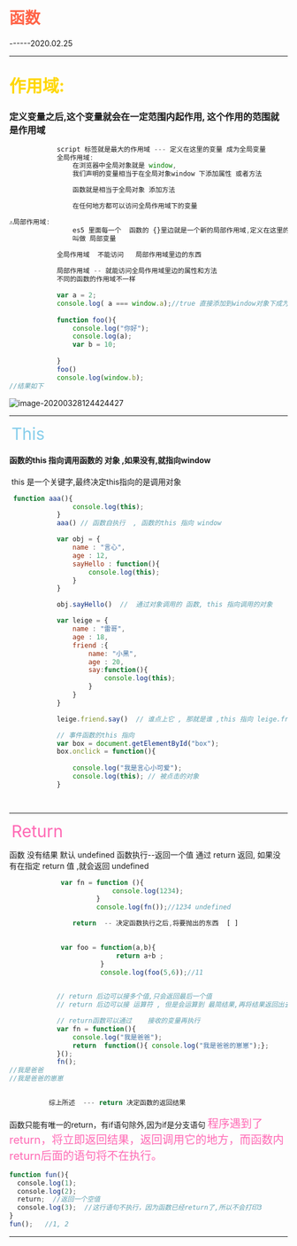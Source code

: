 # 	<font style="color:tomato;">函数</font>

------2020.02.25

------

## 	<font style="color:gold;font-size:30px">作用域:</font>

###                     定义变量之后,这个变量就会在一定范围内起作用, 这个作用的范围就是作用域

```js
            script 标签就是最大的作用域 --- 定义在这里的变量 成为全局变量
            全局作用域:
                在浏览器中全局对象就是 window,
                我们声明的变量相当于在全局对象window 下添加属性 或者方法

                函数就是相当于全局对象 添加方法

                在任何地方都可以访问全局作用域下的变量

⚠️局部作用域: 
                es5 里面每一个  函数的 {}里边就是一个新的局部作用域,定义在这里的变量
                叫做 局部变量

            全局作用域  不能访问   局部作用域里边的东西   
            
            局部作用域 -- 就能访问全局作用域里边的属性和方法
            不同的函数的作用域不一样
```
```js
			var a = 2;
            console.log( a === window.a);//true 直接添加到window对象下成为其属性
            
            function foo(){
                console.log("你好");
                console.log(a);
                var b = 10;
                
            }
            foo()
            console.log(window.b);
//结果如下
```

![image-20200328124424427](D:%5C%E7%AC%94%E8%AE%B0%E8%B5%84%E6%96%99%EF%BC%88%E8%8B%B1%E8%AF%AD,web%EF%BC%89%5CTypora%E7%AC%94%E8%AE%B0%5Cjs%5Cimage-20200328124424427.png)

------

​	<font style="color:skyblue;font-size:30px">This</font>

#### 					函数的this 指向调用函数的 对象 ,如果没有,就指向window

​         this 是一个关键字,最终决定this指向的是调用对象

```js
 function aaa(){
                console.log(this);
            }
            aaa() // 函数自执行  , 函数的this 指向 window

            var obj = {
                name : "言心",
                age : 12,
                sayHello : function(){
                    console.log(this);
                }
            }

            obj.sayHello()  //  通过对象调用的 函数, this 指向调用的对象

            var leige = {
                name : "雷哥",
                age : 18,
                friend :{
                    name: "小黑",
                    age : 20,
                    say:function(){
                        console.log(this);
                    }
                }
            }

            leige.friend.say()  // 谁点上它 , 那就是谁 ,this 指向 leige.friend

            // 事件函数的this 指向
            var box = document.getElementById("box");
            box.onclick = function(){
               
                console.log("我是言心小可爱");
                console.log(this); // 被点击的对象
            }

  
```

------

​	<font style="color:hotpink;font-size:30px">Return</font>

 函数  没有结果  默认  undefined
                    函数执行--返回一个值 通过 return 返回,
                    如果没有在指定 return 值 ,就会返回  undefined

```js
			 var fn = function (){
                          console.log(1234); 
                      }
                      console.log(fn());//1234 undefined

                return  -- 决定函数执行之后,将要抛出的东西  [ ]
   

             var foo = function(a,b){
                           return a+b ;
                       }
                       console.log(foo(5,6));//11
            

            // return 后边可以接多个值,只会返回最后一个值
            // return 后边可以接 运算符 , 但是会运算到 最简结果,再将结果返回出去

            // return函数可以通过    接收的变量再执行
            var fn = function(){
                console.log("我是爸爸");
                return  function(){ console.log("我是爸爸的崽崽");};
            }();
            fn();
//我是爸爸
//我是爸爸的崽崽

            
          综上所述  --- return 决定函数的返回结果
```

函数只能有唯一的return，有if语句除外,因为if是分支语句
			<font style="color:hotpink;font-size:20px">程序遇到了return，将立即返回结果，返回调用它的地方，而函数内return后面的语句将不在执行。</font>

```js
function fun(){
  console.log(1);
  console.log(2);
  return;  //返回一个空值
  console.log(3);  //这行语句不执行，因为函数已经return了,所以不会打印3
}
fun();   //1, 2
```

------

